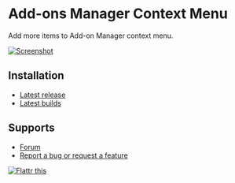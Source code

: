 # Add-ons Manager Context Menu

Add more items to Add-on Manager context menu.

[![Screenshot](https://lh4.googleusercontent.com/-EDIp4dgoEbk/T7D7No8hAgI/AAAAAAAACnE/S-ytNTrwKsY/s128/amcontext-0.0.20120510.02.png)](https://lh4.googleusercontent.com/-EDIp4dgoEbk/T7D7No8hAgI/AAAAAAAACnE/S-ytNTrwKsY/s640/amcontext-0.0.20120510.02.png "Click to enlarge")

## Installation

* [Latest release](https://addons.mozilla.org/addon/am-context/?src=external-home)
* [Latest builds](https://github.com/LouCypher/AM_contextmenu/downloads)

## Supports

* [Forum](https://forums.mozilla.org/addons/viewtopic.php?t=9858)
* [Report a bug or request a feature](/LouCypher/AM_contextmenu/issues/new)

[![Flattr this](http://api.flattr.com/button/flattr-badge-large.png)](http://flattr.com/thing/4ca3a64aabad19229033e433c17ad799)